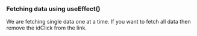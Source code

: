 ### Fetching data using useEffect()

We are fetching single data one at a time.
If you want to fetch all data then remove the idClick from the link.
